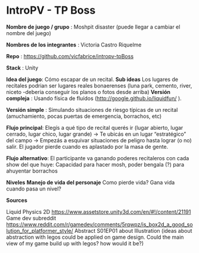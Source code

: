 # IntroPV - TP Boss

**Nombre de juego / grupo** : Moshpit disaster (puede llegar a cambiar el nombre del juego)

**Nombres de los integrantes** : Victoria Castro Riquelme 

**Repo** : https://github.com/vicfabrice/intropv-tpBoss 

**Stack** : Unity 

**Idea del juego**: Cómo escapar de un recital. 
**Sub ideas** Los lugares de recitales podrian ser lugares reales bonaerenses (luna park, cemento, river, niceto -deberia conseguir los planos o fotos desde arriba)
**Versión compleja** : Usando física de fluídos (http://google.github.io/liquidfun/ ). 

**Versión simple** : Simulando situaciones de riesgo típicas de un recital (amuchamiento, pocas puertas de emergencia, borrachos, etc)

**Flujo principal**: Elegís a qué tipo de recital querés ir (lugar abierto, lugar cerrado, lugar chico, lugar grande) -> Te ubicás en un lugar “estratégico” del campo -> Empezás a esquivar situaciones de peligro hasta lograr (o no) salir. El jugador pierde cuando es aplastado por la masa de gente. 

**Flujo alternativo**: El participante va ganando poderes recitaleros con cada show del que huye: Capacidad para hacer mosh, poder bengala (?) para ahuyentar borrachos

**Niveles**
**Manejo de vida del personaje** Como pierde vida? Gana vida cuando pasa un nivel?

**Sources** 

Liquid Physics 2D https://www.assetstore.unity3d.com/en/#!/content/21191
Game dev subreddit https://www.reddit.com/r/gamedev/comments/5rqwpz/is_box2d_a_good_solution_for_platformer_style/
Abstract S01EP01 about Illustration (ideas about abstraction with legos could be applied on game design. Could the main view of my game build up with legos? how would it be?)
